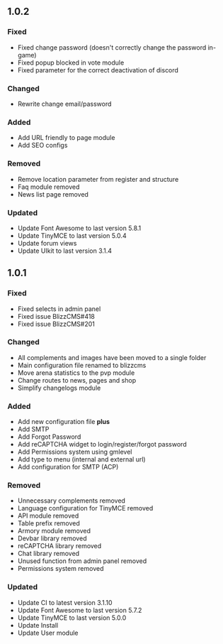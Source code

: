 ## 1.0.2

### Fixed

- Fixed change password (doesn't correctly change the 
password in-game)
- Fixed popup blocked in vote module
- Fixed parameter for the correct deactivation of discord

### Changed

- Rewrite change email/password

### Added

- Add URL friendly to page module
- Add SEO configs

### Removed

- Remove location parameter from register and structure
- Faq module removed
- News list page removed

### Updated

- Update Font Awesome to last version 5.8.1
- Update TinyMCE to last version 5.0.4
- Update forum views
- Update UIkit to last version 3.1.4

## 1.0.1

### Fixed

- Fixed selects in admin panel
- Fixed issue BlizzCMS#418
- Fixed issue BlizzCMS#201

### Changed

- All complements and images have been moved to a single folder
- Main configuration file renamed to blizzcms
- Move arena statistics to the pvp module
- Change routes to news, pages and shop
- Simplify changelogs module

### Added

- Add new configuration file **plus**
- Add SMTP
- Add Forgot Password
- Add reCAPTCHA widget to login/register/forgot password
- Add Permissions system using gmlevel
- Add type to menu (internal and external url)
- Add configuration for SMTP (ACP)

### Removed

- Unnecessary complements removed
- Language configuration for TinyMCE removed
- API module removed
- Table prefix removed
- Armory module removed
- Devbar library removed
- reCAPTCHA library removed
- Chat library removed
- Unused function from admin panel removed
- Permissions system removed

### Updated

- Update CI to latest version 3.1.10
- Update Font Awesome to last version 5.7.2
- Update TinyMCE to last version 5.0.0
- Update Install
- Update User module
